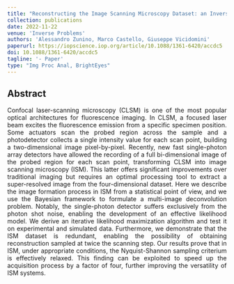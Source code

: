```yaml
---
title: "Reconstructing the Image Scanning Microscopy Dataset: an Inverse Problem"
collection: publications
date: 2022-11-22
venue: 'Inverse Problems'
authors: 'Alessandro Zunino, Marco Castello, Giuseppe Vicidomini'
paperurl: https://iopscience.iop.org/article/10.1088/1361-6420/accdc5
doi: 10.1088/1361-6420/accdc5
tagline: '- Paper'
type: "Img Proc Anal, BrightEyes"
---
```


<h2> Abstract </h2>
<p align= "justify">
Confocal laser-scanning microscopy (CLSM) is one of the most popular optical architectures for fluorescence imaging. In CLSM, a focused laser beam excites the fluorescence emission from a specific specimen position. Some actuators scan the probed region across the sample and a photodetector collects a single intensity value for each scan point, building a two-dimensional image pixel-by-pixel. Recently, new fast single-photon array detectors have allowed the recording of a full bi-dimensional image of the probed region for each scan point, transforming CLSM into image scanning microscopy (ISM). This latter offers significant improvements over traditional imaging but requires an optimal processing tool to extract a super-resolved image from the four-dimensional dataset. Here we describe the image formation process in ISM from a statistical point of view, and we use the Bayesian framework to formulate a multi-image deconvolution problem. Notably, the single-photon detector suffers exclusively from the photon shot noise, enabling the development of an effective likelihood model. We derive an iterative likelihood maximization algorithm and test it on experimental and simulated data. Furthermore, we demonstrate that the ISM dataset is redundant, enabling the possibility of obtaining reconstruction sampled at twice the scanning step. Our results prove that in ISM, under appropriate conditions, the Nyquist-Shannon sampling criterium is effectively relaxed. This finding can be exploited to speed up the acquisition process by a factor of four, further improving the versatility of ISM systems.  

  

